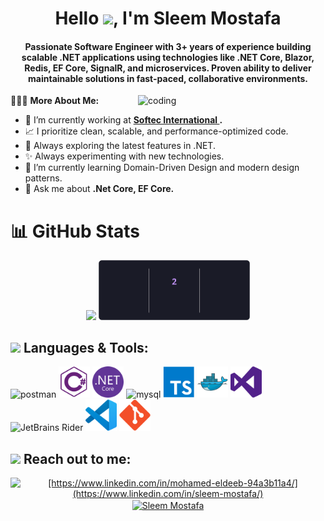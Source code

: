  <h1 align="center">Hello <img src="https://media.giphy.com/media/hvRJCLFzcasrR4ia7z/giphy.gif" width="35">, I'm Sleem Mostafa </h1>
<h4 align="center">Passionate Software Engineer with 3+ years of experience building scalable .NET applications using technologies like .NET Core, Blazor, Redis, EF Core, SignalR, and microservices. Proven ability to deliver maintainable solutions in fast-paced, collaborative environments.
</h4>

 <img src="https://media.giphy.com/media/SWoSkN6DxTszqIKEqv/giphy.gif" align="right" alt="coding" width="300" alt="Coder GIF">

👨🏻‍💻 **More About Me:**

- 🔭 I’m currently working at **<a href="https://www.softec.ai" target="_blank" rel="noreferrer"> Softec International </a>.**
- 📈 I prioritize clean, scalable, and performance-optimized code.
- 🧠 Always exploring the latest features in .NET.
- ✨ Always experimenting with new technologies.
- 🌱 I’m currently learning Domain-Driven Design and modern design patterns.
- 💬 Ask me about **.Net Core, EF Core.**

# 📊 GitHub Stats

<p align="center">
  <img src="readme-stats" width="48%" />
  <img src="streak.svg" width="48%" />
</p>

## <img src="https://media.giphy.com/media/j2pOGeGYKe2xCCKwfi/giphy.gif" width="40"> **Languages & Tools:**

<p align="left"> 
  <img src="https://www.vectorlogo.zone/logos/getpostman/getpostman-icon.svg" alt="postman" width="50" height="50"/>
  <img src="https://raw.githubusercontent.com/devicons/devicon/1119b9f84c0290e0f0b38982099a2bd027a48bf1/icons/csharp/csharp-line.svg" alt="csharp" style="height: 50px; width:50px;"/>
  <img src="https://raw.githubusercontent.com/devicons/devicon/master/icons/dotnetcore/dotnetcore-original.svg" alt="dotnet-core" style="height: 50px; width:50px;"/>
  <img src="https://cdn.cdnlogo.com/logos/m/21/microsoft-sql-server.svg" alt="mysql" style="height: 50px; width:50px;"/>
  <img src="https://raw.githubusercontent.com/devicons/devicon/1119b9f84c0290e0f0b38982099a2bd027a48bf1/icons/typescript/typescript-plain.svg" alt="csharp" style="height: 50px; width:50px;"/>
  <img src="https://raw.githubusercontent.com/devicons/devicon/master/icons/docker/docker-original.svg" alt="Docker" style="height: 50px; width: 50px;" />
  <img src="https://raw.githubusercontent.com/devicons/devicon/master/icons/visualstudio/visualstudio-plain.svg" alt="visual studio" style="height: 50px; width:50px;"/>
  <img src="https://resources.jetbrains.com/storage/products/rider/img/meta/rider_logo_300x300.png" alt="JetBrains Rider" style="height: 50px; width: 50px;" />
  <img src="https://raw.githubusercontent.com/devicons/devicon/master/icons/vscode/vscode-original.svg" alt="Visual Studio Code" style="height: 50px; width: 50px;" />
  <img src="https://raw.githubusercontent.com/devicons/devicon/master/icons/git/git-original.svg" alt="git" style="height: 50px; width:50px;"/> 
</p>

## <img src="https://media.giphy.com/media/LnQjpWaON8nhr21vNW/giphy.gif" width="40"> **Reach out to me:** ️
<p align="center">
  <a href="https://www.linkedin.com/in/sleem-mostafa/" target="blank">
    <img  align="center" src="https://raw.githubusercontent.com/rahuldkjain/github-profile-readme-generator/master/src/images/icons/Social/linked-in-alt.svg"
        alt="[https://www.linkedin.com/in/mohamed-eldeeb-94a3b11a4/](https://www.linkedin.com/in/sleem-mostafa/)"
        height="30"
        width="40"/>
  </a>
    <a href="sleemshafa6@gmail.com" target="_blank"><img align="center" src="https://img.shields.io/badge/-Gmail-EA4335?style=flat-square&logo=Gmail&logoColor=white" alt="Sleem Mostafa  " /></a>
  </p>
